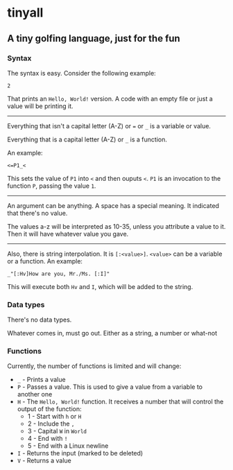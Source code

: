 # tinyall
## A tiny golfing language, just for the fun

### Syntax

The syntax is easy. Consider the following example:

    2

That prints an `Hello, World!` version. A code with an empty file or just a value will be printing it.

-------------------------------------------------------------------------------------------------------

Everything that isn't a capital letter (A-Z) or `=` or `_` is a variable or value.

Everything that is a capital letter (A-Z) or `_` is a function.

An example:

    <=P1_<

This sets the value of `P1` into `<` and then ouputs `<`. `P1` is an invocation to the function `P`, passing the value `1`.

---------------------------------------------------------------------------------------------------------------------------

An argument can be anything. A space has a special meaning. It indicated that there's no value.

The values a-z will be interpreted as 10-35, unless you attribute a value to it. Then it will have whatever value you gave.

---------------------------------------------------------------------------------------------------------------------------

Also, there is string interpolation. It is `[:<value>]`. `<value>` can be a variable or a function. An example:

    _"[:Hv]How are you, Mr./Ms. [:I]"

This will execute both `Hv` and `I`, which will be added to the string.

### Data types

There's no data types.

Whatever comes in, must go out. Either as a string, a number or what-not

### Functions

Currently, the number of functions is limited and will change:

 - `_` - Prints a value
 - `P` - Passes a value. This is used to give a value from a variable to another one
 - `H` - The `Hello, World!` function. It receives a number that will control the output of the function:
     - 1 - Start with `h` or `H`
     - 2 - Include the `,`
     - 3 - Capital `W` in `World`
     - 4 - End with `!`
     - 5 - End with a Linux newline
- `I` - Returns the input (marked to be deleted)
- `V` - Returns a value
